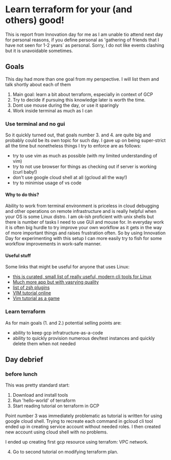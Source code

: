 # Learn terraform for your (and others) good!

This is report from Innovation day for me as I am unable tio attend next day for personal reasons, if you define personal as 'gathering of friends that I have not seen for 1-2 years` as personal. Sorry, I do not like events clashing but it is unavoidable sometimes.

## Goals
This day had more than one goal from my perspective. I will list them and talk shortly about each of them

1. Main goal: learn a bit about terraform, especially in context of GCP
2. Try to decide if pursuing this knowledge later is worth the time.
3. Dont use mouse during the day, or use it sparingly
4. Work inside terminal as much as I can


### Use terminal and no gui

So it quickly turned out, that goals number 3. and 4. are quite big and probably could be its own topic for such day.
I gave up on being super-strict all the time but nonetheless things I try to enforce are as follows:
- try to use vim as much as possible (with my limited understanding of vim)
- try to not use browser for things as checking out if server is working (curl baby!)
- don't use google cloud shell at all (gcloud all the way!)
- try to minimise usage of vs code

#### Why to do this?

Ability to work from terminal environment is priceless in cloud debugging and other operations on remote infrastructure and is really helpful when your OS is some Linux distro. I am ok-ish proficient with unix shells but there is number of tasks I need to use GUI and mouse for. In everyday work it is often big hurdle to try improve your own workflow as it gets in the way of more important things and raises frustration often. So by using Innovation Day for experimenting with this setup I can more easily try to fish for some workflow improvements in work-safe manner.

#### Useful stuff
Some links that might be useful for anyone that uses Linux:
-  [this is curated, small list of really useful, modern cli tools for Linux](https://github.com/ibraheemdev/modern-unix)
- [Much more app but with vasrying quality](https://github.com/agarrharr/awesome-cli-apps)
- [list of zsh plugins](https://github.com/unixorn/awesome-zsh-plugins)
- [VIM tutorial online](https://www.openvim.com/)
- [Vim tutorial as a game](https://vim-adventures.com/)

### Learn terraform

As for main goals (1. and 2.) potential selling points are: 
- ability to keep gcp infratructure-as-a-code
- ability to quickly provision numerous dev/test instances and quickly delete them when not needed

## Day debrief
### before lunch
This was pretty standard start:
1. Download and install tools
2. Run 'hello-world' of terraform
3. Start reading tutorial on terraform in GCP

Point number 3 was immediately problematic as tutorial is written for using google cloud shell.
Trying to recreate each command in gcloud cli tool ended up in creating service account without needed roles. I then created new account using cloud shell with no problems.

I ended up creating first gcp resource using terrafom: VPC network.


4. Go to second tutorial on modifying terraform plan.

